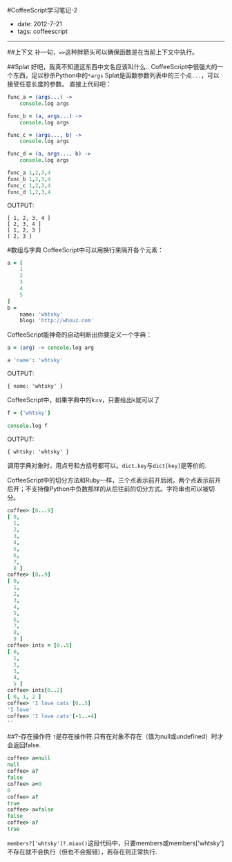 #CoffeeScript学习笔记-2
- date: 2012-7-21
- tags: coffeescript

-----

##上下文
补一句，`=>`这种胖箭头可以确保函数是在当前上下文中执行。

##Splat
好吧，我真不知道这东西中文名应该叫什么..
CoffeeScript中很强大的一个东西，足以秒杀Python中的`*args`
Splat是函数参数列表中的三个点`...`，可以接受任意长度的参数。
直接上代码吧：
```coffeescript
func_a = (args...) ->
	console.log args

func_b = (a, args...) ->
	console.log args

func_c = (args..., b) ->
	console.log args

func_d = (a, args..., b) ->
	console.log args

func_a 1,2,3,4
func_b 1,2,3,4
func_c 1,2,3,4
func_d 1,2,3,4
```

OUTPUT:
```
[ 1, 2, 3, 4 ]
[ 2, 3, 4 ]
[ 1, 2, 3 ]
[ 2, 3 ]
```

#数组与字典
CoffeeScript中可以用换行来隔开各个元素：
```coffeescript
a = [
	1
	2
	3
	4
	5
]
b = 
    name: 'whtsky'
    blog: 'http://whouz.com'
```
CoffeeScript能神奇的自动判断出你要定义一个字典：
```coffeescript
a = (arg) -> console.log arg

a 'name': 'whtsky' 
```

OUTPUT:
```
{ name: 'whtsky' }
```

CoffeeScript中，如果字典中的k=v，只要给出k就可以了
```coffeescript
f = {'whtsky'}
    
console.log f
```

OUTPUT:
```
{ whtsky: 'whtsky' }
```

调用字典对象时，用点号和方括号都可以。`dict.key`与`dict[key]`是等价的.

CoffeeScript中的切分方法和Ruby一样，三个点表示前开后闭，两个点表示前开后开；不支持像Python中负数那样的从后往前的切分方式。字符串也可以被切分。
```coffeescript
coffee> [0...9]
[ 0,
  1,
  2,
  3,
  4,
  5,
  6,
  7,
  8 ]
coffee> [0..9]
[ 0,
  1,
  2,
  3,
  4,
  5,
  6,
  7,
  8,
  9 ]
coffee> ints = [0..5]
[ 0,
  1,
  2,
  3,
  4,
  5 ]
coffee> ints[0..2]
[ 0, 1, 2 ]
coffee> 'I love cats'[0..5]
'I love'
coffee> 'I love cats'[-1..-4]
''
```

##?-存在操作符
`?`是存在操作符.只有在对象不存在（值为null或undefined）时才会返回false.
```coffeescript
coffee> a=null
null
coffee> a?
false
coffee> a=0
0
coffee> a?
true
coffee> a=false
false
coffee> a?
true
```
`members?['whtsky']?.miao()`这段代码中，只要members或members['whtsky']不存在就不会执行（但也不会报错），若存在则正常执行.

